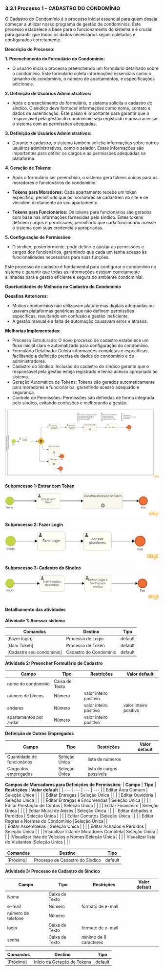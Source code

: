 ### 3.3.1 Processo 1 – CADASTRO DO CONDOMÍNIO

O Cadastro do Condomínio é o processo inicial essencial para quem deseja começar a utilizar nosso programa de gestão de condomínios. Este processo estabelece a base para o funcionamento do sistema e é crucial para garantir que todos os dados necessários sejam coletados e configurados corretamente.

**Descrição do Processo:**

**1. Preenchimento do Formulário do Condomínio:**

* O usuário inicia o processo preenchendo um formulário detalhado sobre o condomínio. Este formulário coleta informações essenciais como o tamanho do condomínio, o número de apartamentos, e especificações adicionais.

**2. Definição de Usuários Administrativos:**

* Após o preenchimento do formulário, o sistema solicita o cadastro do síndico. O síndico deve fornecer informações como nome, contato e dados de autenticação. Este passo é importante para garantir que o responsável pela gestão do condomínio seja registrado e possa acessar o sistema com as permissões adequadas.
  
**3. Definição de Usuários Administrativos:**

* Durante o cadastro, o sistema também solicita informações sobre outros usuários administrativos, como o zelador. Essas informações são importantes para definir os cargos e as permissões adequadas na plataforma.

**4. Geração de Tokens:**

* Após o formulário ser preenchido, o sistema gera tokens únicos para os moradores e funcionários do condomínio.

* **Tokens para Moradores:** Cada apartamento recebe um token específico, permitindo que os moradores se cadastrem no site e se vinculem diretamente ao seu apartamento.

* **Tokens para Funcionários:** Os tokens para funcionários são gerados com base nas informações fornecidas pelo síndico. Estes tokens definem cargos e permissões, permitindo que cada funcionário acesse o sistema com suas credenciais apropriadas.

**5. Configuração de Permissões:**

* O síndico, posteriormente, pode definir e ajustar as permissões e cargos dos funcionários, garantindo que cada um tenha acesso às funcionalidades necessárias para suas funções.

Este processo de cadastro é fundamental para configurar o condomínio no sistema e garantir que todas as informações estejam corretamente alinhadas para a gestão eficiente e segura do ambiente condominial.

**Oportunidades de Melhoria no Cadastro do Condomínio**

**Desafios Anteriores:**

* Muitos condomínios não utilizavam plataformas digitais adequadas ou usavam plataformas genéricas que não definem permissões específicas, resultando em confusão e gestão ineficiente.
* A gestão manual e a falta de automação causavam erros e atrasos.
  
**Melhorias Implementadas:**

* Processo Estruturado: O novo processo de cadastro estabelece um fluxo inicial claro e automatizado para configuração do condomínio.
* Formulário Detalhado: Coleta informações completas e específicas, facilitando a definição precisa de dados do condomínio e de administradores.
* Cadastro do Síndico: Inclusão do cadastro do síndico garante que o responsável pela gestão esteja registrado e tenha acesso apropriado ao sistema.
* Geração Automática de Tokens: Tokens são gerados automaticamente para moradores e funcionários, garantindo acesso adequado e segurança.
* Controle de Permissões: Permissões são definidas de forma integrada pelo síndico, evitando confusões e melhorando a gestão.

![Modelo BPMN do Processo 1](images/processo-cadastro-do-condominio.png "Modelo BPMN do Processo 1.")

**Subprocesso 1: Entrar com Token**

![Modelo BPMN do Subprocesso 1](images/subprocesso-entrar-com-token.png "Modelo BPMN do Subprocesso 1")

**Subprocesso 2: Fazer Login**

![Modelo BPMN do Subprocesso 2](images/subprocesso-fazer-login.png "Modelo BPMN do Subprocesso 2")

**Subprocesso 3: Cadastro do Síndico**

![Modelo BPMN do Subprocesso 3](images/subprocesso-cadastro-do-sindico.png "Modelo BPMN do Subprocesso 3")


#### Detalhamento das atividades
**Atividade 1: Acessar sistema**

| **Comandos**         |  **Destino**                   | **Tipo** |
| ---                  | ---                            | ---               |
| [Fazer login] | Processo de Login  | default   |default
| [Usar Token]       |          Processo de Token               |   default                |
| [Cadastre seu condomínio]           | Cadastro do Condomínio              | default       |


**Atividade 2: Preencher Formulário de Cadastro**

| **Campo**       | **Tipo**         | **Restrições** | **Valor default** |
| ---             | ---              | ---            | ---               |
| nome do condomínio | 	Caixa de Texto  |                |                   |
|  número de blocos  |   Número   |  valor inteiro positivo   |                   |
|  andares  |    Número   |     valor inteiro positivo   |  valor inteiro positivo   |
|  apartamentos por andar  |   Número   | valor inteiro positivo  |                   |

**Definição de Outros Empregados**

| **Campo**       | **Tipo**         | **Restrições** | **Valor default** |
| ---             | ---              | ---            | ---               |
| Quantidade de funcionários | Seleção Única  |     lista de números           |     |    
| Cargo dos empregados | Seleção Única		  | lista de cargos possíveis |                   |

**Campos de Marcadores para Definições de Permissões:**
| **Campo**       | **Tipo**         | **Restrições** | **Valor default** |
| ---             | ---              | ---            | ---               |
| Editar Área Comum | Seleção Única  |                |                   |
|  Editar Entregas | Seleção Única |                |                   |
|  Editar Ouvidoria |  Seleção Única  |                |                   |
|  Editar Entregas e Encomendas | Seleção Única  |                |                   |
|  Editar Prestação de Contas | Seleção Única  |                |                   |
|  Editar Financeiro | Seleção Única |                |                   |
|  Editar Mural de Avisos | Seleção Única  |                |                   |
|  Editar Achados e Perdidos |  Seleção Única  |                |                   |
|  Editar Contatos |Seleção Única  |                |                   |
|  Editar Regras e Normas do Condomínio |Seleção Única|                |                  
|  Editar Assembleias | Seleção Única |                |                   |
|  Editar Achados e Perdidos | Seleção Única  |                |                   |
|Visualizar lista de Moradores Completa| Seleção Única |                |                   |
|Visualizar lista de Veículos e Nomes|Seleção Única |                |                   |
|  Visualizar lista de Visitantes |Seleção Única |                |                   |

| **Comandos**         |  **Destino**                   | **Tipo**          |
| ---                  | ---                            | ---               |
| [Próximo] |Processo de Cadastro do Síndico  | default |

**Atividade 3: Processo de Cadastro do Síndico**

| **Campo**       | **Tipo**         | **Restrições** | **Valor default** |
| ---             | ---              | ---            | ---               |
| Nome | 	Caixa de Texto  |                |                   |
|  e-mail  |   Número   |  formato de e-mail   |                   |
|  número de telefone  |    Número   |        |     |
|  login  |    Caixa de Texto   | formato de e-mail       |     |
|  senha  |    Caixa de Texto   |     mínimo de 8 caracteres   |     |


| **Comandos**         |  **Destino**                   | **Tipo**          |
| ---                  | ---                            | ---               |
| [Próximo] | Início da Geração de Tokens  | default |





